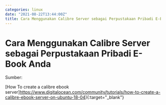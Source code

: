 ```yaml
---
categories: linux
date: "2021-08-22T13:44:00Z"
title: Cara Menggunakan Calibre Server sebagai Perpustakaan Pribadi E-Book Anda
---
```


# Cara Menggunakan Calibre Server sebagai Perpustakaan Pribadi E-Book Anda


Sumber:

[How To create a calibre ebook server]https://www.digitalocean.com/community/tutorials/how-to-create-a-calibre-ebook-server-on-ubuntu-18-04){:target="_blank"} 

